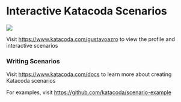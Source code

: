 # Interactive Katacoda Scenarios

[![](http://shields.katacoda.com/katacoda/gustavoazro/count.svg)](https://www.katacoda.com/gustavoazro "Get your profile on Katacoda.com")

Visit https://www.katacoda.com/gustavoazro to view the profile and interactive scenarios

### Writing Scenarios
Visit https://www.katacoda.com/docs to learn more about creating Katacoda scenarios

For examples, visit https://github.com/katacoda/scenario-example
